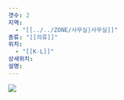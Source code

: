 ```yaml
---
갯수: 2
지역:
  - "[[../../ZONE/사무실|사무실]]"
종류: "[[의류]]"
위치:
  - "[[K-L]]"
상세위치: 
설명:
---
```

![](http://192.168.50.22/devices/240821_IMG_0036.jpg)
